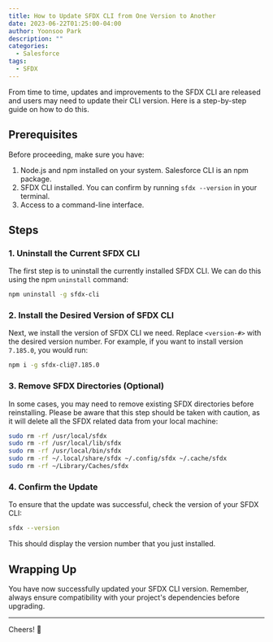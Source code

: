 ```yaml
---
title: How to Update SFDX CLI from One Version to Another
date: 2023-06-22T01:25:00-04:00
author: Yoonsoo Park
description: ""
categories:
  - Salesforce
tags:
  - SFDX
---
```


From time to time, updates and improvements to the SFDX CLI are released and users may need to update their CLI version. Here is a step-by-step guide on how to do this.

## Prerequisites

Before proceeding, make sure you have:

1. Node.js and npm installed on your system. Salesforce CLI is an npm package.
2. SFDX CLI installed. You can confirm by running `sfdx --version` in your terminal.
3. Access to a command-line interface.

## Steps

### 1. Uninstall the Current SFDX CLI

The first step is to uninstall the currently installed SFDX CLI. We can do this using the npm `uninstall` command:

```bash
npm uninstall -g sfdx-cli
```

### 2. Install the Desired Version of SFDX CLI

Next, we install the version of SFDX CLI we need. Replace `<version-#>` with the desired version number. For example, if you want to install version `7.185.0`, you would run:

```bash
npm i -g sfdx-cli@7.185.0
```

### 3. Remove SFDX Directories (Optional)

In some cases, you may need to remove existing SFDX directories before reinstalling. Please be aware that this step should be taken with caution, as it will delete all the SFDX related data from your local machine:

```bash
sudo rm -rf /usr/local/sfdx
sudo rm -rf /usr/local/lib/sfdx
sudo rm -rf /usr/local/bin/sfdx
sudo rm -rf ~/.local/share/sfdx ~/.config/sfdx ~/.cache/sfdx
sudo rm -rf ~/Library/Caches/sfdx
```

### 4. Confirm the Update

To ensure that the update was successful, check the version of your SFDX CLI:

```bash
sfdx --version
```

This should display the version number that you just installed.

## Wrapping Up

You have now successfully updated your SFDX CLI version. Remember, always ensure compatibility with your project's dependencies before upgrading.

---

Cheers! 🍺
